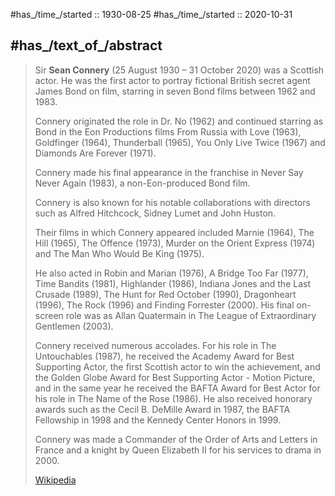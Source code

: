 ﻿---
aliases:
- "Sean Connery"
---

#has_/time_/started :: 1930-08-25 
#has_/time_/started :: 2020-10-31 

## #has_/text_of_/abstract 

> Sir **Sean Connery** (25 August 1930 – 31 October 2020) was a Scottish actor. 
> He was the first actor to portray fictional British secret agent James Bond on film, 
> starring in seven Bond films between 1962 and 1983. 
> 
> Connery originated the role in Dr. No (1962) 
> and continued starring as Bond in the Eon Productions films From Russia with Love (1963), 
> Goldfinger (1964), Thunderball (1965), You Only Live Twice (1967) 
> and Diamonds Are Forever (1971). 
> 
> Connery made his final appearance in the franchise in Never Say Never Again (1983), 
> a non-Eon-produced Bond film.
>
> Connery is also known for his notable collaborations 
> with directors such as Alfred Hitchcock, Sidney Lumet and John Huston. 
> 
> Their films in which Connery appeared included Marnie (1964), The Hill (1965), 
> The Offence (1973), Murder on the Orient Express (1974) 
> and The Man Who Would Be King (1975). 
> 
> He also acted in Robin and Marian (1976), A Bridge Too Far (1977), Time Bandits (1981), 
> Highlander (1986), Indiana Jones and the Last Crusade (1989), 
> The Hunt for Red October (1990), Dragonheart (1996), The Rock (1996) 
> and Finding Forrester (2000). 
> His final on-screen role was as Allan Quatermain 
> in The League of Extraordinary Gentlemen (2003).
>
> Connery received numerous accolades. 
> For his role in The Untouchables (1987), 
> he received the Academy Award for Best Supporting Actor, 
> the first Scottish actor to win the achievement, 
> and the Golden Globe Award for Best Supporting Actor - Motion Picture, 
> and in the same year he received the BAFTA Award for Best Actor 
> for his role in The Name of the Rose (1986). 
> He also received honorary awards such as the Cecil B. DeMille Award in 1987, 
> the BAFTA Fellowship in 1998 and the Kennedy Center Honors in 1999. 
>
> Connery was made a Commander of the Order of Arts and Letters in France 
> and a knight by Queen Elizabeth II for his services to drama in 2000.
>
> [Wikipedia](https://en.wikipedia.org/wiki/Sean%20Connery)

